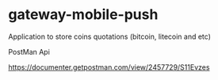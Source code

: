 
# gateway-mobile-push


Application to store coins quotations (bitcoin, litecoin and etc)

PostMan Api 

https://documenter.getpostman.com/view/2457729/S11Evzes